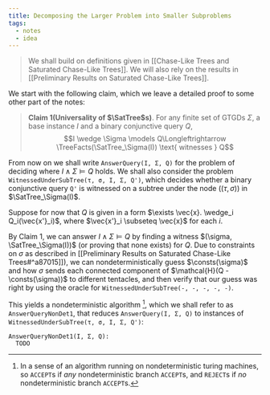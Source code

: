 ```yaml
---
title: Decomposing the Larger Problem into Smaller Subproblems
tags:
  - notes
  - idea
---
```


> We shall build on definitions given in [[Chase-Like Trees and Saturated Chase-Like Trees]]. We will also rely on the results in [[Preliminary Results on Saturated Chase-Like Trees]].

We start with the following claim, which we leave a detailed proof to some other part of the notes:

> **Claim 1(Universality of $\SatTree$s)**. For any finite set of GTGDs $\Sigma$, a base instance $I$ and a binary conjunctive query $Q$, $$I \wedge \Sigma \models Q\Longleftrightarrow \TreeFacts(\SatTree_\Sigma(I)) \text{ witnesses } Q$$

From now on we shall write `AnswerQuery(I, Σ, Q)` for the problem of deciding where $I \wedge \Sigma \models Q$ holds. We shall also consider the problem `WitnessedUnderSubTree(τ, σ, I, Σ, Q')`, which decides whether a binary conjunctive query `Q'` is witnessed on a subtree under the node $((\tau, \sigma))$ in $\SatTree_\Sigma(I)$.

Suppose for now that $Q$ is given in a form $\exists \vec{x}. \wedge_i Q_i(\vec{x'}_i)$, where $\vec{x'}_i \subseteq \vec{x}$ for each $i$.

By Claim 1, we can answer $I \wedge \Sigma \models Q$ by finding a witness $(\sigma, \SatTree_\Sigma(I))$ (or proving that none exists) for $Q$. Due to constraints on $\sigma$ as described in 
[[Preliminary Results on Saturated Chase-Like Trees#^a87015]]), we can nondeterministically guess $\consts(\sigma)$ and how $\sigma$ sends each connected component of $\mathcal{H}(Q - \consts(\sigma))$ to different tentacles, and then verify that our guess was right by using the oracle for `WitnessedUnderSubTree(-, -, -, -, -)`.

This yields a nondeterministic algorithm [^1], which we shall refer to as `AnswerQueryNonDet1`, that reduces `AnswerQuery(I, Σ, Q)` to instances of `WitnessedUnderSubTree(τ, σ, I, Σ, Q')`:

```
AnswerQueryNonDet1(I, Σ, Q):
  TODO
```

[^1]: In a sense of an algorithm running on nondeterministic turing machines, so `ACCEPT`s if *any* nondeterministic branch `ACCEPT`s, and `REJECT`s if *no* nondeterministic branch `ACCEPT`s.